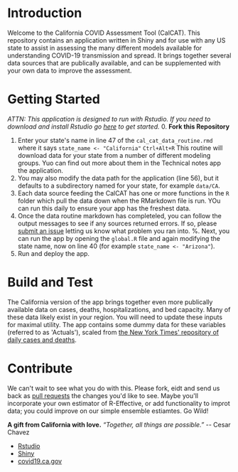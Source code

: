 # Introduction 
Welcome to the California COVID Assessment Tool (CalCAT).  This repository contains an application written in Shiny and for use with any US state to assist in assessing the many different models available for understanding COVID-19 transmission and spread. It brings together several data sources that are publically available, and can be supplemented with your own data to improve the assessment. 

# Getting Started 
_ATTN: This application is designed to run with Rstudio. If you need to download and install Rstudio go [here](https://rstudio.com/) to get started._ 
0. __Fork this Repository__
1. Enter your state's name in line 47 of the `cal_cat_data_routine.rmd` where it says ```state_name <- "California"```
``Ctrl+Alt+R``
This routine will download data for your state from a number of different modeling groups. Yuo can find out more about them in the Technical notes app the application. 
2. You may also modify the data path for the application (line 56), but it defaults to a subdirectory named for your state, for example `data/CA`. 
3. Each data source feeding the CalCAT has one or more functions in the `R` folder which pull the data down when the RMarkdown file is run. YOu can run this daily to ensure your app has the freshest data. 
4. Once the data routine markdown has completeled, you can follow the output messages to see if any sources returned errors. If so, please [submit an issue](https://github.com/StateOfCalifornia/CalCAT/issues) letting us know what problem you ran into. 
%. Next, you can run the app by opening the `global.R` file and again modifying the state name, now on line 40 (for example `state_name <- "Arizona"`).
5. Run and deploy the app. 

# Build and Test
The California version of the app brings together even more publically available data on cases, deaths, hospitalizations, and bed capacity. Many of these data likely exist in your region. You will need to update these inputs for maximal utility. The app contains some dummy data for these variables (referred to as 'Actuals'), scaled from [the New York Times' repository of daily cases and deaths](https://github.com/nytimes/covid-19-data). 

# Contribute
We can't wait to see what you do with this. Please fork, eidt and send us back as [pull requests](https://github.com/StateOfCalifornia/CalCAT/pulls) the changes you'd like to see. Maybe you'll incorporate your own estimator of R-Effective, or add functionality to improt data; you could improve on our simple ensemble estiamtes. Go Wild!

__A gift from California with love.__
_“Together, all things are possible.”_
                -- Cesar Chavez 


- [Rstudio](https://rstudio.com/)
- [Shiny](https://shiny.rstudio.com/)
- [covid19.ca.gov](https://covid19.ca.gov/)
